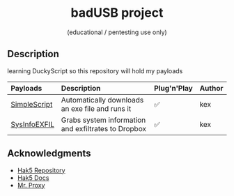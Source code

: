 <div align=center>

# badUSB project
(educational / pentesting use only)
</div>   
 

## Description 
learning DuckyScript so this repository will hold my payloads

| Payloads                                                                                                         | Description                                                                                       | Plug'n'Play | Author      |
| :--------------------------------------------------------------------------------------------------------------- | :------------------------------------------------------------------------------------------------ | :-----------| :-----------|
| [SimpleScript](https://github.com/Kexx0/usb-rubber/tree/main/SimpleScript)                                             | Automatically downloads an exe file and runs it                                                   |✅          | kex    |
| [SysInfoEXFIL]()                              | Grabs system information and exfiltrates to Dropbox                                                |✅          | kex    |


## Acknowledgments

* [Hak5 Repository](https://github.com/hak5/usbrubberducky-payloads)
* [Hak5 Docs](https://docs.hak5.org/hak5-usb-rubber-ducky)
* [ Mr. Proxy ](https://github.com/Mr-Proxy-source/BadUSB-Payloads/tree/main)
